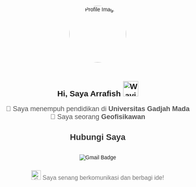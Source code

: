 <div align="center" style="font-family: Arial, sans-serif;">

<img src="WhatsApp Image 2023-09-11 at 08.57.48.jpg" alt="Profile Image" style="border-radius: 50%; width: 150px; height: 150px; margin-bottom: 20px;" />

<h2>Hi, Saya Arrafish <img src="https://raw.githubusercontent.com/Tarikul-Islam-Anik/Animated-Fluent-Emojis/master/Emojis/Hand%20gestures/Waving%20Hand%20Medium-Light%20Skin%20Tone.png" alt="Waving Hand" width="40" height="40" /></h2>

<p style="font-size: 18px; color: #555; margin: 10px 0;">
        🔭 Saya menempuh pendidikan di <b>Universitas Gadjah Mada</b><br />
        🌱 Saya seorang <b>Geofisikawan</b>
    </p>

<h3 style="margin-top: 30px; font-size: 22px; color: #333;">Hubungi Saya</h3>

<p>
        <a href="mailto:naufalrayyanarrafish@mail.ugm.ac.id" style="text-decoration: none;">
            <img src="https://img.shields.io/badge/Gmail-EA4335?style=for-the-badge&logo=Gmail&logoColor=white" alt="Gmail Badge" style="margin: 10px;" />
        </a>
    </p>

<p style="font-size: 16px; color: #777;">
        <img src="https://raw.githubusercontent.com/Tarikul-Islam-Anik/Animated-Fluent-Emojis/master/Emojis/Smilies/Beaming%20Face%20with%20Smiling%20Eyes.png" alt="Smiling Face" width="25" height="25" />
        Saya senang berkomunikasi dan berbagi ide!
    </p>

</div>
